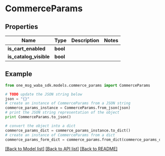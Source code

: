 # CommerceParams


## Properties
Name | Type | Description | Notes
------------ | ------------- | ------------- | -------------
**is_cart_enabled** | **bool** |  | 
**is_catalog_visible** | **bool** |  | 

## Example

```python
from one_msg_waba_sdk.models.commerce_params import CommerceParams

# TODO update the JSON string below
json = "{}"
# create an instance of CommerceParams from a JSON string
commerce_params_instance = CommerceParams.from_json(json)
# print the JSON string representation of the object
print CommerceParams.to_json()

# convert the object into a dict
commerce_params_dict = commerce_params_instance.to_dict()
# create an instance of CommerceParams from a dict
commerce_params_form_dict = commerce_params.from_dict(commerce_params_dict)
```
[[Back to Model list]](../README.md#documentation-for-models) [[Back to API list]](../README.md#documentation-for-api-endpoints) [[Back to README]](../README.md)


